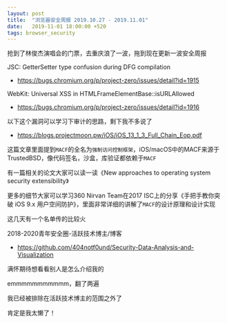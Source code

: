 ```yaml
---
layout: post
title:  "浏览器安全周报 2019.10.27 - 2019.11.01"
date:   2019-11-01 18:00:00 +520
tags: browser_security
---
```


抢到了林俊杰演唱会的门票，去重庆浪了一波，拖到现在更新一波安全周报

JSC: GetterSetter type confusion during DFG compilation
- https://bugs.chromium.org/p/project-zero/issues/detail?id=1915

WebKit: Universal XSS in HTMLFrameElementBase::isURLAllowed
- https://bugs.chromium.org/p/project-zero/issues/detail?id=1916

以下这个漏洞可以学习下审计的思路，剩下我不多说了
- https://blogs.projectmoon.pw/iOS/iOS_13_1_3_Full_Chain_Eop.pdf

这篇文章里面提到`MACF`的全名为`强制访问控制框架`，iOS/macOS中的MACF来源于TrustedBSD，像代码签名，沙盒，库验证都依赖于`MACF`

有一篇相关的论文大家可以读一读《New approaches to operating system security extensibility》

更多的细节大家可以学习360 Nirvan Team在2017 ISC上的分享《手把手教你突破 iOS 9.x 用户空间防护》，里面非常详细的讲解了`MACF`的设计原理和设计实现

这几天有一个名单传的比较火

2018-2020青年安全圈-活跃技术博主/博客
- https://github.com/404notf0und/Security-Data-Analysis-and-Visualization

满怀期待想看看别人是怎么介绍我的

emmmmmmmmmmm，翻了两遍

我已经被排除在活跃技术博主的范围之外了

肯定是我太懒了！